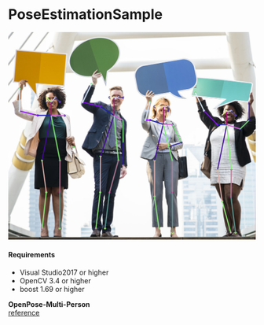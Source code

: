 # PoseEstimationSample

<img src="./images/result.png"/> 

#### Requirements
- Visual Studio2017 or higher
- OpenCV 3.4 or higher
- boost 1.69 or higher

**OpenPose-Multi-Person**   
[reference](https://github.com/spmallick/learnopencv/tree/master/OpenPose-Multi-Person)